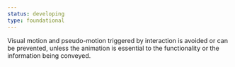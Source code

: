 ```yaml
---
status: developing
type: foundational
---
```


Visual motion and pseudo-motion triggered by interaction is avoided or can be prevented, unless the animation is essential to the functionality or the information being conveyed.
